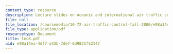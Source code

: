 ```yaml
---
content_type: resource
description: Lecture slides on oceanic and international air traffic control (ATC).
file: null
file_location: /coursemedia/16-72-air-traffic-control-fall-2006/e98a14ea4df7a43b7de76d9821f52147_lec8.pdf
file_type: application/pdf
resourcetype: Document
title: lec8.pdf
uid: e98a14ea-4df7-a43b-7de7-6d9821f52147
---
```

